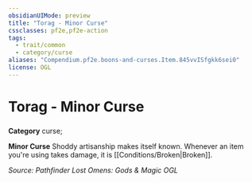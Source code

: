 ```yaml
---
obsidianUIMode: preview
title: "Torag - Minor Curse"
cssclasses: pf2e,pf2e-action
tags:
  - trait/common
  - category/curse
aliases: "Compendium.pf2e.boons-and-curses.Item.845vvISfgkk6sei0"
license: OGL
---
```

# Torag - Minor Curse

### 

**Category** curse; 




**Minor Curse** Shoddy artisanship makes itself known. Whenever an item you're using takes damage, it is [[Conditions/Broken|Broken]].

*Source: Pathfinder Lost Omens: Gods & Magic*
*OGL*